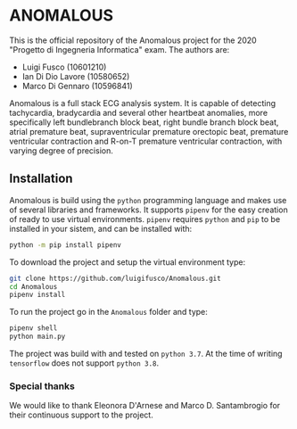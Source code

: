 # ANOMALOUS
This is the official repository of the Anomalous project for the 2020
"Progetto di Ingegneria Informatica" exam. The authors are:
- Luigi Fusco (10601210)
- Ian Di Dio Lavore (10580652)
- Marco Di Gennaro (10596841)

Anomalous is a full stack ECG analysis system. It is capable of detecting tachycardia,
bradycardia and several other heartbeat anomalies, more specifically left bundlebranch
block beat, right bundle branch block beat, atrial premature beat, supraventricular
premature orectopic beat, premature ventricular contraction and R-on-T premature
ventricular contraction, with varying degree of precision.

## Installation
Anomalous is build using the `python` programming language and makes use of several
libraries and frameworks. It supports `pipenv` for the easy creation of ready to use
virtual environments. `pipenv` requires `python` and `pip` to be installed in your sistem,
and can be installed with:
```bash
python -m pip install pipenv
```

To download the project and setup the virtual environment type:
```bash
git clone https://github.com/luigifusco/Anomalous.git
cd Anomalous
pipenv install
```

To run the project go in the `Anomalous` folder and type:
```bash
pipenv shell
python main.py
```

The project was build with and tested on `python 3.7`. At the time of writing
`tensorflow` does not support `python 3.8`.

### Special thanks
We would like to thank Eleonora D'Arnese and Marco D. Santambrogio for their continuous
support to the project.
